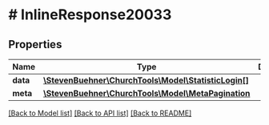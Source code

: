 # # InlineResponse20033

## Properties

Name | Type | Description | Notes
------------ | ------------- | ------------- | -------------
**data** | [**\StevenBuehner\ChurchTools\Model\StatisticLogin[]**](StatisticLogin.md) |  | [optional]
**meta** | [**\StevenBuehner\ChurchTools\Model\MetaPagination**](MetaPagination.md) |  | [optional]

[[Back to Model list]](../../README.md#models) [[Back to API list]](../../README.md#endpoints) [[Back to README]](../../README.md)
